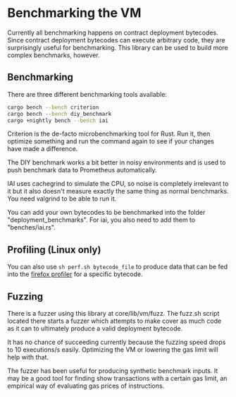 # Benchmarking the VM

Currently all benchmarking happens on contract deployment bytecodes. Since contract deployment bytecodes can execute
arbitrary code, they are surprisingly useful for benchmarking. This library can be used to build more complex
benchmarks, however.

## Benchmarking

There are three different benchmarking tools available:

```sh
cargo bench --bench criterion
cargo bench --bench diy_benchmark
cargo +nightly bench --bench iai
```

Criterion is the de-facto microbenchmarking tool for Rust. Run it, then optimize something and run the command again to
see if your changes have made a difference.

The DIY benchmark works a bit better in noisy environments and is used to push benchmark data to Prometheus
automatically.

IAI uses cachegrind to simulate the CPU, so noise is completely irrelevant to it but it also doesn't measure exactly the
same thing as normal benchmarks. You need valgrind to be able to run it.

You can add your own bytecodes to be benchmarked into the folder "deployment_benchmarks". For iai, you also need to add
them to "benches/iai.rs".

## Profiling (Linux only)

You can also use `sh perf.sh bytecode_file` to produce data that can be fed into the
[firefox profiler](profiler.firefox.com) for a specific bytecode.

## Fuzzing

There is a fuzzer using this library at core/lib/vm/fuzz. The fuzz.sh script located there starts a fuzzer which
attempts to make cover as much code as it can to ultimately produce a valid deployment bytecode.

It has no chance of succeeding currently because the fuzzing speed drops to 10 executions/s easily. Optimizing the VM or
lowering the gas limit will help with that.

The fuzzer has been useful for producing synthetic benchmark inputs. It may be a good tool for finding show transactions
with a certain gas limit, an empirical way of evaluating gas prices of instructions.
